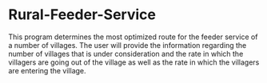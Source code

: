 # Rural-Feeder-Service
This program determines the most optimized route for the feeder service of a number of villages.
The user will provide the information regarding the number of villages that is under consideration and the rate in which the villagers are going out of the village as well as the rate in which the villagers are entering the village.
